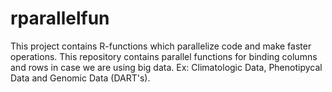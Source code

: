 # rparallelfun
This project contains R-functions which parallelize code and make faster operations.
This repository contains parallel functions for binding columns and rows in case we are using big data.
Ex: Climatologic Data, Phenotipycal Data and Genomic Data (DART's).
